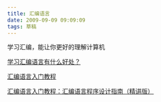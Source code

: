 ```yaml
---
title: 汇编语言
date: 2009-09-09 09:09:09
tags: 草稿
---
```


学习汇编，能让你更好的理解计算机

[学习汇编语言有什么好处？](https://www.zhihu.com/question/23088538)

[汇编语言入门教程](https://www.ruanyifeng.com/blog/2018/01/assembly-language-primer.html)

[汇编语言入门教程：汇编语言程序设计指南（精讲版）](http://c.biancheng.net/asm/)
